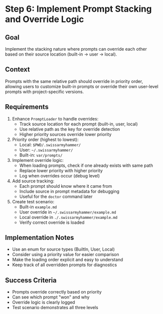 # Step 6: Implement Prompt Stacking and Override Logic

## Goal
Implement the stacking nature where prompts can override each other based on their source location (built-in → user → local).

## Context
Prompts with the same relative path should override in priority order, allowing users to customize built-in prompts or override their own user-level prompts with project-specific versions.

## Requirements
1. Enhance `PromptLoader` to handle overrides:
   - Track source location for each prompt (built-in, user, local)
   - Use relative path as the key for override detection
   - Higher priority sources override lower priority
2. Priority order (highest to lowest):
   - Local: `$PWD/.swissarmyhammer/`
   - User: `~/.swissarmyhammer/`
   - Built-in: `var/prompts/`
3. Implement override logic:
   - When loading prompts, check if one already exists with same path
   - Replace lower priority with higher priority
   - Log when overrides occur (debug level)
4. Add source tracking:
   - Each prompt should know where it came from
   - Include source in prompt metadata for debugging
   - Useful for the `doctor` command later
5. Create test scenario:
   - Built-in `example.md`
   - User override in `~/.swissarmyhammer/example.md`
   - Local override in `./.swissarmyhammer/example.md`
   - Verify correct override is loaded

## Implementation Notes
- Use an enum for source types (BuiltIn, User, Local)
- Consider using a priority value for easier comparison
- Make the loading order explicit and easy to understand
- Keep track of all overridden prompts for diagnostics

## Success Criteria
- Prompts override correctly based on priority
- Can see which prompt "won" and why
- Override logic is clearly logged
- Test scenario demonstrates all three levels